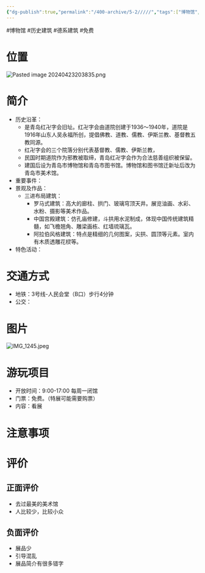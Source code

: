 ```yaml
---
{"dg-publish":true,"permalink":"/400-archive/5-2/////","tags":["博物馆","历史建筑","德系建筑","免费"]}
---
```


#博物馆 #历史建筑 #德系建筑 #免费 
# 位置
![Pasted image 20240423203835.png](/img/user/800-%E5%85%B6%E4%BB%96/801-%E5%9B%BE%E7%89%87/Pasted%20image%2020240423203835.png)
# 简介
- 历史沿革：
	- 是青岛红卍字会旧址。红卍字会由道院创建于1936～1940年，道院是1916年山东人吴永福所创，提倡佛教、道教、儒教、伊斯兰教、基督教五教同源。
	- 红卍字会的三个院落分别代表基督教、儒教、伊斯兰教，
	- 民国时期道院作为邪教被取缔，青岛红卍字会作为合法慈善组织被保留。
	- 建国后设为青岛市博物馆和青岛市图书馆。博物馆和图书馆迁新址后改为青岛市美术馆。
- 重要事件：
- 景观及作品：
	- 三进布局建筑：
		- 罗马式建筑：高大的廊柱、拱门、玻璃穹顶天井。展览油画、水彩、水粉、摄影等美术作品。
		- 中国宫殿建筑：仿孔庙修建，斗拱用水泥制成，体现中国传统建筑精髓，如飞檐翘角、雕梁画栋、红墙琉璃瓦。
		- 阿拉伯风格建筑：特点是精细的几何图案，尖拱、圆顶等元素。室内有木质透雕花棂等。
- 特色活动：
# 交通方式
- 地铁：3号线-人民会堂（B口）步行4分钟
- 公交：
# 图片
![IMG_1245.jpeg](/img/user/800-%E5%85%B6%E4%BB%96/801-%E5%9B%BE%E7%89%87/IMG_1245.jpeg)
# 游玩项目
- 开放时间：9:00-17:00 每周一闭馆
- 门票：免费。（特展可能需要购票）
- 内容：看展
# 注意事项
# 评价
## 正面评价
- 去过最美的美术馆
- 人比较少，比较小众
## 负面评价
- 展品少
- 引导混乱
- 展品简介有很多错字